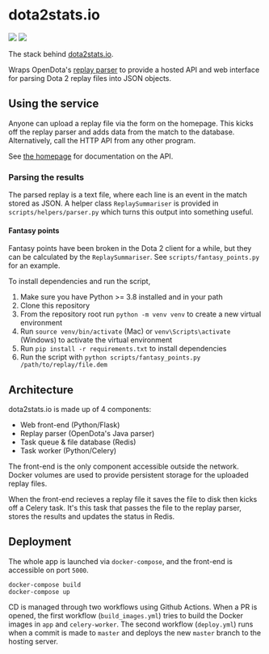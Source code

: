 # dota2stats.io
![](https://github.com/alex9smith/dota2stats.io/workflows/Build%20App%20&%20Worker%20Images/badge.svg)      ![](https://github.com/alex9smith/dota2stats.io/workflows/Deploy%20Site/badge.svg)

The stack behind [dota2stats.io](https://dota2stats.io).

Wraps OpenDota's [replay parser](https://github.com/odota/parser/) to provide a hosted API and web interface for parsing Dota 2 replay files into JSON objects.

## Using the service
Anyone can upload a replay file via the form on the homepage. This kicks off the replay parser and adds data from the match to the database. Alternatively, call the HTTP API from any other program. 

See [the homepage](https://dota2stats.io) for documentation on the API.

### Parsing the results
The parsed replay is a text file, where each line is an event in the match stored as JSON.
A helper class `ReplaySummariser` is provided in `scripts/helpers/parser.py` which turns this output
into something useful.

#### Fantasy points
Fantasy points have been broken in the Dota 2 client for a while, but they can be calculated by the `ReplaySummariser`.
See `scripts/fantasy_points.py` for an example.

To install dependencies and run the script,

1. Make sure you have Python >= 3.8 installed and in your path
2. Clone this repository
3. From the repository root run `python -m venv venv` to create a new virtual environment
4. Run `source venv/bin/activate` (Mac) or `venv\Scripts\activate` (Windows) to activate the virtual environment
5. Run `pip install -r requirements.txt` to install dependencies
6. Run the script with `python scripts/fantasy_points.py /path/to/replay/file.dem`

## Architecture
dota2stats.io is made up of 4 components:
* Web front-end (Python/Flask)
* Replay parser (OpenDota's Java parser)
* Task queue & file database (Redis)
* Task worker (Python/Celery)

The front-end is the only component accessible outside the network.
Docker volumes are used to provide persistent storage for the uploaded replay files.

When the front-end recieves a replay file it saves the file to disk then kicks off a Celery task. It's this task that passes the file to the replay parser, stores the results and updates the status in Redis.

## Deployment
The whole app is launched via `docker-compose`, and the front-end is accessible on port `5000`.
```
docker-compose build
docker-compose up
```

CD is managed through two workflows using Github Actions.
When a PR is opened, the first workflow (`build_images.yml`) tries to build the Docker images in `app` and `celery-worker`.
The second workflow (`deploy.yml`) runs when a commit is made to `master` and deploys the new `master` branch to the hosting server.
